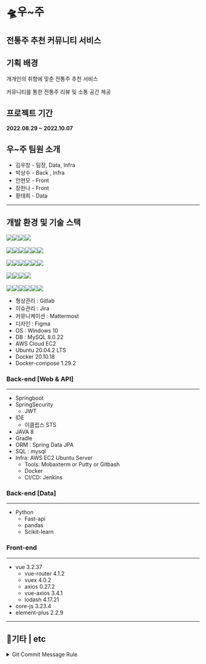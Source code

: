 # 🛸우~주



## 전통주 추천 커뮤니티 서비스



## 기획 배경

개개인의 취향에 맞춘 전통주 추천 서비스

커뮤니티를 통한 전통주 리뷰 및 소통 공간 제공



## 프로젝트 기간

**2022.08.29 ~ 2022.10.07**



## 우~주 팀원 소개

- 김우창 - 팀장, Data, Infra
- 박상수 - Back , Infra
- 안현모 - Front
- 장한나 - Front
- 황태희 - Data











---

## 개발 환경 및 기술 스택

<img src="https://img.shields.io/badge/Gitlab-FC6D26?style=for-the-badge&logo=gitlab&logoColor=white"><img src="https://img.shields.io/badge/Jira-0052CC?style=for-the-badge&logo=Jira software&logoColor=white"><img src="https://img.shields.io/badge/Figma-F24E1E?style=for-the-badge&logo=Figma&logoColor=white"><img src="https://img.shields.io/badge/Mattermost-0058CC?style=for-the-badge&logo=Mattermost&logoColor=white"><br><br><img src="https://img.shields.io/badge/mysql-4479A1?style=for-the-badge&logo=mysql&logoColor=white"><img src="https://img.shields.io/badge/Amazon EC2-232F32?style=for-the-badge&logo=amazon aws&logoColor=white"><img src="https://img.shields.io/badge/Ubuntu-E95420?style=for-the-badge&logo=ubuntu&logoColor=white"><img src="https://img.shields.io/badge/docker-2496ED?style=for-the-badge&logo=docker&logoColor=white"><img src="https://img.shields.io/badge/jenkins-D24939?style=for-the-badge&logo=jenkins&logoColor=white"><img src="https://img.shields.io/badge/nginx-009639?style=for-the-badge&logo=nginx&logoColor=white"><br><br><img src="https://img.shields.io/badge/java-007396?style=for-the-badge&logo=java&logoColor=white"><img src="https://img.shields.io/badge/springboot-6DB33F?style=for-the-badge&logo=springboot&logoColor=white"><img src="https://img.shields.io/badge/gradle-02303A?style=for-the-badge&logo=gradle&logoColor=white"><img src="https://img.shields.io/badge/eclipse-2C2255?style=for-the-badge&logo=eclipse&logoColor=white"><img src="https://img.shields.io/badge/node.js-339933?style=for-the-badge&logo=node.js&logoColor=white"><img src="https://img.shields.io/badge/express-000000?style=for-the-badge&logo=express&logoColor=white"><br><br><img src="https://img.shields.io/badge/python-3776AB?style=for-the-badge&logo=python&logoColor=white"><img src="https://img.shields.io/badge/fastapi-009688?style=for-the-badge&logo=fastapi&logoColor=white"><img src="https://img.shields.io/badge/pandas-150458?style=for-the-badge&logo=pandas&logoColor=white"><img src="https://img.shields.io/badge/scikit_learn-F7931E?style=for-the-badge&logo=scikit-learn&logoColor=white"><br><br><img src="https://img.shields.io/badge/html5-E34F26?style=for-the-badge&logo=html5&logoColor=white"><img src="https://img.shields.io/badge/css-1572B6?style=for-the-badge&logo=css3&logoColor=white"><img src="https://img.shields.io/badge/javascript-F7DF1E?style=for-the-badge&logo=javascript&logoColor=black"><img src="https://img.shields.io/badge/vue.js-4FC08D?style=for-the-badge&logo=vue.js&logoColor=white"><img src="https://img.shields.io/badge/bootstrap-7952B3?style=for-the-badge&logo=bootstrap&logoColor=white"><img src="https://img.shields.io/badge/apache tomcat-F8DC75?style=for-the-badge&logo=apachetomcat&logoColor=white">             



- 형상관리 : Gitlab
- 이슈관리 : Jira
- 커뮤니케이션 : Mattermost
- 디자인 : Figma
- OS : Windows 10
- DB : MySQL 8.0.22
- AWS Cloud EC2
- Ubuntu 20.04.2 LTS
- Docker 20.10.18
- Docker-compose 1.29.2

### Back-end [Web & API]

------

- Springboot
- SpringSecurity
  - JWT
- IDE
  - 이클립스 STS
- JAVA 8
- Gradle
- ORM : Spring Data JPA
- SQL : mysql
- Infra: AWS EC2 Ubuntu Server
  - Tools: Mobaxterm or Putty or Gitbash
  - Docker
  - CI/CD: Jenkins

### Back-end [Data]

------

- Python
  - Fast-api
  - pandas
  - Scikit-learn

### Front-end

------

- vue 3.2.37
  - vue-router 4.1.2
  - vuex 4.0.2
  - axios 0.27.2
  - vue-axios 3.4.1
  - lodash 4.17.21
- core-js 3.23.4
- element-plus 2.2.9





---

## 🧾기타 | etc

<details>
<summary>Git Commit Message Rule</summary>

### Format: 개인 이모지 [ type ] commit message

* **feat** : 새로운 기능에 대한 커밋 
* **fix** : 버그 수정에 대한 커밋 
* **build** : 빌드 관련 파일 수정에 대한 커밋 
* **chore** : 그 외 자잘한 수정에 대한 커밋 
* **ci** : CI관련 설정 수정에 대한 커밋 
* **cd** : CD관련 설정 수정에 대한 커밋 
* **docs** : 문서 수정에 대한 커밋 
* **style** : 코드 스타일 혹은 포맷 등에 관 한 커밋 
* **refactor** :  코드 리팩토링에 대한 커밋 
* **test** : 테스트 코드 수정에 대한 커밋 

### 브랜치 전략

- master
  - frontend-develop
    - fe/feature/login
  - backend-develop
    - be/feature/login
      
      </details>
